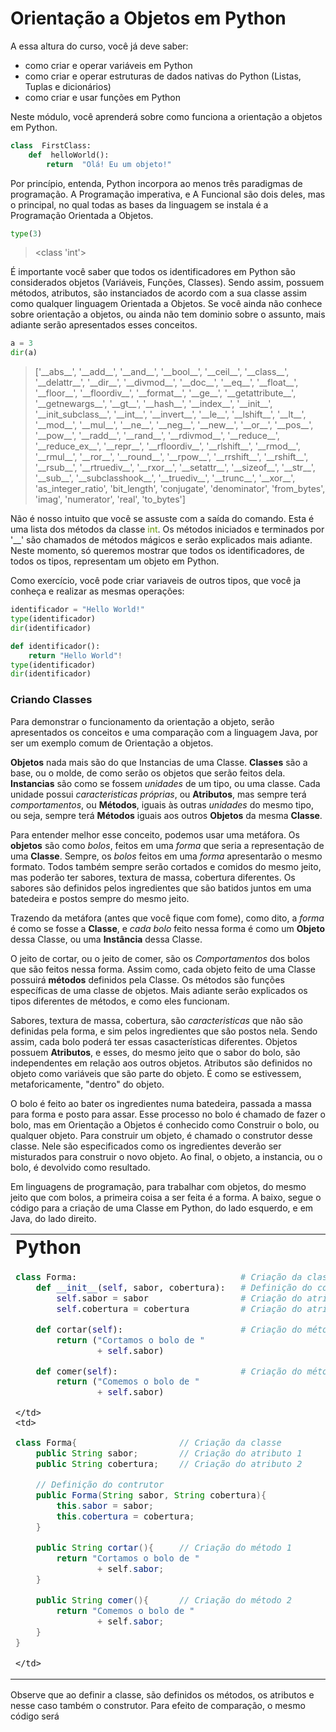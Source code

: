 # Orientação a Objetos em Python

A essa altura do curso, você já deve saber:
- como criar e operar variáveis em Python
- como criar e operar estruturas de dados nativas do Python (Listas, Tuplas e dicionários)
- como criar e usar funções em Python

Neste módulo, você aprenderá sobre como funciona a orientação a objetos em Python.

```python
class  FirstClass:
	def  helloWorld():
		return  "Olá! Eu um objeto!"
```
Por princípio, entenda, Python incorpora ao menos três paradigmas de programação. A Programação imperativa, e A Funcional são dois deles, mas o principal, no qual todas as bases da linguagem se instala é a Programação Orientada a Objetos.
```python
type(3)
```
> &lt;class 'int'&gt;

É importante você saber que todos os identificadores em Python são considerados objetos (Variáveis, Funções, Classes). Sendo assim, possuem métodos, atributos, são instanciados de acordo com a sua classe assim como qualquer linguagem Orientada a Objetos. Se você ainda não conhece sobre orientação a objetos, ou ainda não tem dominio sobre o assunto, mais adiante serão apresentados esses conceitos.

```python
a = 3
dir(a)
```
> ['\_\_abs\_\_', '\_\_add\_\_', '\_\_and\_\_', '\_\_bool\_\_', '\_\_ceil\_\_', '\_\_class\_\_', '\_\_delattr\_\_', '\_\_dir\_\_', '\_\_divmod\_\_', '\_\_doc\_\_', '\_\_eq\_\_', '\_\_float\_\_', '\_\_floor\_\_', '\_\_floordiv\_\_', '\_\_format\_\_', '\_\_ge\_\_', '\_\_getattribute\_\_', '\_\_getnewargs\_\_', '\_\_gt\_\_', '\_\_hash\_\_', '\_\_index\_\_', '\_\_init\_\_', '\_\_init_subclass\_\_', '\_\_int\_\_', '\_\_invert\_\_', '\_\_le\_\_', '\_\_lshift\_\_', '\_\_lt\_\_', '\_\_mod\_\_', '\_\_mul\_\_', '\_\_ne\_\_', '\_\_neg\_\_', '\_\_new\_\_', '\_\_or\_\_', '\_\_pos\_\_', '\_\_pow\_\_', '\_\_radd\_\_', '\_\_rand\_\_', '\_\_rdivmod\_\_', '\_\_reduce\_\_', '\_\_reduce_ex\_\_', '\_\_repr\_\_', '\_\_rfloordiv\_\_', '\_\_rlshift\_\_', '\_\_rmod\_\_', '\_\_rmul\_\_', '\_\_ror\_\_', '\_\_round\_\_', '\_\_rpow\_\_', '\_\_rrshift\_\_', '\_\_rshift\_\_', '\_\_rsub\_\_', '\_\_rtruediv\_\_', '\_\_rxor\_\_', '\_\_setattr\_\_', '\_\_sizeof\_\_', '\_\_str\_\_', '\_\_sub\_\_', '\_\_subclasshook\_\_', '\_\_truediv\_\_', '\_\_trunc\_\_', '\_\_xor\_\_', 'as_integer_ratio', 'bit_length', 'conjugate', 'denominator', 'from_bytes', 'imag', 'numerator', 'real', 'to_bytes']

Não é nosso intuito que você se assuste com a saída do comando. Esta é uma lista dos métodos da classe <span style="color:#690">int</span>. Os métodos iniciados e terminados por '\_\_' são chamados de métodos mágicos e serão explicados mais adiante. Neste momento, só queremos mostrar que todos os identificadores, de todos os tipos, representam um objeto em Python.

Como exercício, você pode criar variaveis de outros tipos, que você ja conheça e realizar as mesmas operações:
```python
identificador = "Hello World!"
type(identificador)
dir(identificador)
```
```python
def identificador():
	return "Hello World"!
type(identificador)
dir(identificador)
```

### Criando Classes
Para demonstrar o funcionamento da orientação a objeto, serão apresentados os conceitos e uma comparação com a linguagem Java, por ser um exemplo comum de Orientação a objetos.

**Objetos** nada mais são do que Instancias de uma Classe. **Classes** são a base, ou o molde, de como serão os objetos que serão feitos dela. **Instancias** são como se fossem _unidades_ de um tipo, ou uma classe. Cada unidade possui _caracteristicas próprias_, ou **Atributos**,  mas sempre terá _comportamentos_, ou **Métodos**,  iguais às outras _unidades_ do mesmo tipo, ou seja, sempre terá **Métodos** iguais aos outros **Objetos** da mesma **Classe**.

Para entender melhor esse conceito, podemos usar uma metáfora. Os **objetos** são como _bolos_, feitos em uma _forma_ que seria a representação de uma **Classe**. Sempre, os _bolos_ feitos em uma _forma_ apresentarão o mesmo formato. Todos também sempre serão cortados e comidos do mesmo jeito, mas poderão ter sabores, textura de massa, cobertura diferentes. Os sabores são definidos pelos ingredientes que são batidos juntos em uma batedeira e postos sempre do mesmo jeito.

<!-- Imagem do bolo e da forma -->

Trazendo da metáfora (antes que você fique com fome), como dito, a _forma_ é como se fosse a **Classe**, e _cada bolo_ feito nessa forma é como um **Objeto** dessa Classe, ou uma **Instância** dessa Classe. 

O jeito de cortar, ou o jeito de comer, são os _Comportamentos_ dos bolos que são feitos nessa forma. Assim como, cada objeto feito de uma Classe possuirá **métodos** definidos pela Classe. Os métodos são funções específicas de uma classe de objetos. Mais adiante serão explicados os tipos diferentes de métodos, e como eles funcionam.

Sabores, textura de massa, cobertura, são _caracteristicas_ que não são definidas pela forma, e sim pelos ingredientes que são postos nela. Sendo assim, cada bolo poderá ter essas casacterísticas diferentes. Objetos possuem **Atributos**, e esses, do mesmo jeito que o sabor do bolo, são independentes em relação aos outros objetos. Atributos são definidos no objeto como variáveis que são parte do objeto. É como se estivessem, metaforicamente, "dentro" do objeto.

O bolo é feito ao bater os ingredientes numa batedeira, passada a massa para forma e posto para assar. Esse processo no bolo é chamado de fazer o bolo, mas em Orientação a Objetos é conhecido como Construir o bolo, ou qualquer objeto. Para construir um objeto, é chamado o construtor desse classe. Nele são especificados como os ingredientes deverão ser misturados para construir o novo objeto. Ao final, o objeto, a instancia, ou o bolo, é devolvido como resultado.

Em linguagens de programação, para trabalhar com objetos, do mesmo jeito que com bolos, a primeira coisa a ser feita é a forma. A baixo, segue o código para a criação de uma Classe em Python, do lado esquerdo, e em Java, do lado direito.
<table border="0">
 <tr>
    <td><b style="font-size:30px">Python</b></td>
    <td><b style="font-size:30px">Java</b></td>
 </tr>
 <tr>
    <td>

```python
class Forma:                                # Criação da classe
	def __init__(self, sabor, cobertura):   # Definição do contrutor
		self.sabor = sabor                  # Criação do atributo 1
		self.cobertura = cobertura          # Criação do atributo 2

	def cortar(self):                       # Criação do método 1
		return ("Cortamos o bolo de " 
        		+ self.sabor)

	def comer(self):                        # Criação do método 2
		return ("Comemos o bolo de " 
        		+ self.sabor)
```
	</td>
    <td>
```Java
class Forma{                    // Criação da classe
	public String sabor;        // Criação do atributo 1
	public String cobertura;    // Criação do atributo 2

	// Definição do contrutor
	public Forma(String sabor, String cobertura){ 
		this.sabor = sabor;
		this.cobertura = cobertura;
	}

	public String cortar(){     // Criação do método 1
		return "Cortamos o bolo de " 
        		+ self.sabor;
	}

	public String comer(){      // Criação do método 2
		return "Comemos o bolo de " 
        		+ self.sabor;
	}
}
```
	</td>
 </tr>
</table>

Observe que ao definir a classe, são definidos os métodos, os atributos e nesse caso também o construtor. Para efeito de comparação, o mesmo código será 